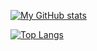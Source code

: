[![My GitHub stats](https://github-readme-stats.vercel.app/api?username=Ki-Wi-Berr&show_icons=true&theme=radical&count_private=true)](https://github.com/anuraghazra/github-readme-stats)

[![Top Langs](https://github-readme-stats.vercel.app/api/top-langs/?username=Ki-Wi-Berr&layout=compact)](https://github.com/anuraghazra/github-readme-stats)

